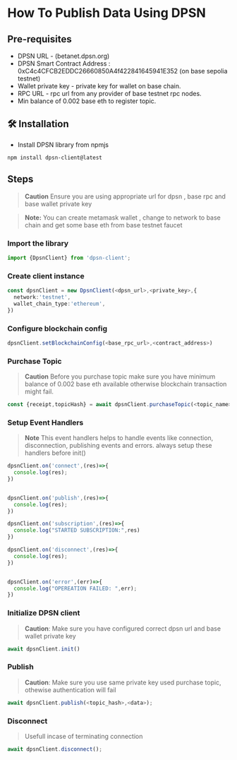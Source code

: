 # How To Publish Data Using DPSN

## Pre-requisites

- DPSN URL - (betanet.dpsn.org)
- DPSN Smart Contract Address : 0xC4c4CFCB2EDDC26660850A4f422841645941E352 (on base sepolia testnet)
- Wallet private key - private key for wallet on base chain.
- RPC URL - rpc url from any provider of base testnet rpc nodes.
- Min balance of 0.002 base eth to register topic.

## 🛠️ Installation

- Install DPSN library from npmjs

```shell
npm install dpsn-client@latest
```

## Steps

> **Caution** Ensure you are using appropriate url for dpsn , base rpc and base wallet private key

> **Note:** You can create metamask wallet , change to network to base chain and get some base eth from base testnet faucet

### Import the library

```ts
import {DpsnClient} from 'dpsn-client';
```

### Create client instance

```ts
const dpsnClient = new DpsnClient(<dpsn_url>,<private_key>,{
  network:'testnet',
  wallet_chain_type:'ethereum',
})
```

### Configure blockchain config

```ts
dpsnClient.setBlockchainConfig(<base_rpc_url>,<contract_address>)
```

### Purchase Topic
>
> **Caution** Before you purchase topic make sure you have minimum balance of 0.002 base eth available otherwise blockchain transaction might fail.

```ts
const {receipt,topicHash} = await dpsnClient.purchaseTopic(<topic_name>);
```

### Setup Event Handlers
>
> **Note** This event handlers helps to handle events like connection, disconnection, publishing events and errors. always setup these handlers before init()

```ts
dpsnClient.on('connect',(res)=>{
  console.log(res);
})


dpsnClient.on('publish',(res)=>{
  console.log(res);
})

dpsnClient.on('subscription',(res)=>{
  console.log("STARTED SUBSCRIPTION:",res)
})

dpsnClient.on('disconnect',(res)=>{
  console.log(res);
})


dpsnClient.on('error',(err)=>{
  console.log("OPEREATION FAILED: ",err);
})

```

### Initialize DPSN client
>
> **Caution**: Make sure you have configured correct dpsn url and base wallet private key

```ts
await dpsnClient.init()
```

### Publish
>
> **Caution**: Make sure you use same private key used purchase topic, othewise authentication will fail

```ts
await dpsnClient.publish(<topic_hash>,<data>);
```

### Disconnect
>
> Usefull incase of terminating connection

```ts
await dpsnClient.disconnect();
```
